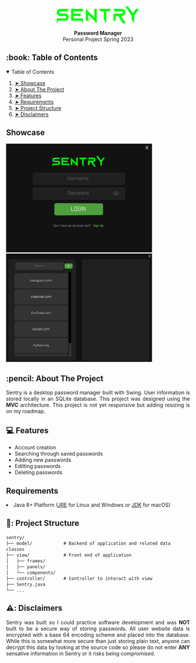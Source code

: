 <p align="center"><img width=45% src="https://github.com/Adamv27/Sentry/blob/master/media/Sentry.png"></p>
<div align="center">
  <strong>Password Manager</strong>
 </div>
 <div align="center">
  Personal Project Spring 2023
 </div>
 
 <!-- TABLE OF CONTENTS -->
<h2 id="table-of-contents"> :book: Table of Contents</h2>
<details open="open">
  <summary>Table of Contents</summary>
  <ol>
    <li><a href="#showcase"> ➤ Showcase</a></li>
    <li><a href="#about-the-project"> ➤ About The Project</a></li>
    <li><a href="#features"> ➤ Features</a></li>
    <li><a href="#requirements"> ➤ Requirements</a></li>
    <li><a href="#project-structure"> ➤ Project Structure</a></li>
    <li><a href="#disclaimers"> ➤ Disclaimers</a></li>
  </ol>
</details>


<!-- Showcase -->
<h2 id="showcase">Showcase</h2>

<p float="left">
  <img src="https://github.com/Adamv27/Sentry/blob/master/media/Login.png" width="400" />
  <img src="https://github.com/Adamv27/Sentry/blob/master/media/Main.png" width="400" /> 
</p>
  



<!-- ABOUT THE PROJECT -->
<h2 id="about-the-project"> :pencil: About The Project</h2>

<p align="justify"> 
  Sentry is a desktop password manager built with Swing. User information is stored locally in an SQLite database. This project was designed using the <strong>MVC</strong> architecture.
  This project is not yet responsive but adding resizing is on my roadmap.
</p>

 
<!-- Features -->
<h2 id="features"> 💻 Features</h2>

<ul>
  <li>Account creation</li>
  <li>Searching through saved passwords</li>
  <li>Adding new passwords</li>
  <li>Editting passwords</li>
  <li>Deleting passwords</li>
</ul>

<!-- Requirements -->
<h2 id="requirements"> Requirements</h2>
 <li>Java 8+ Platform (<a href="http://www.oracle.com/technetwork/java/javase/downloads/jre8-downloads-2133155.html">JRE</a> for Linux and Windows or <a href="http://www.oracle.com/technetwork/java/javase/downloads/jdk8-downloads-2133151.html">JDK</a> for macOS)

<!-- Project Structure -->
<h2 id="project-structure"> 📂: Project Structure</h2>

```
sentry/
├── model/            # Backend of application and related data classes
├── view/             # Front end of application
│   ├── frames/
│   ├── panels/
│   └── components/
├── controller/       # Controller to interact with view
├── Sentry.java
└── ...
```


<!-- Disclaimers -->
<h2 id="disclaimers"> ⚠️: Disclaimers</h2>

<p align="justify"> 
  Sentry was built so I could practice software development and was <strong>NOT</strong> built to be a secure way of storing passwords. All user website data is encrypted with a base 64 encoding scheme and placed into the database. While this is somewhat more secure than just storing plain text, anyone can decrypt this data by looking at the source code so please do not enter <strong>ANY</strong> sensative information in Sentry or it risks being compromised. 
</p>
